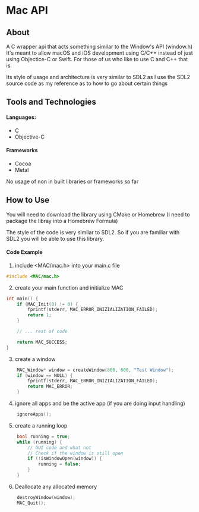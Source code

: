 # Mac API

## About

A C wrapper api that acts something similar to the Window's API (window.h)
It's meant to allow macOS and iOS development using C/C++ instead of just using Objectice-C or Swift.
For those of us who like to use C and C++ that is.

Its style of usage and architecture is very similar to SDL2 as I use the SDL2 source code
as my reference as to how to go about certain things

## Tools and Technologies

#### Languages:

* C
* Objective-C

#### Frameworks

* Cocoa
* Metal

No usage of non in built libraries or frameworks so far
    
## How to Use

You will need to download the library using CMake or Homebrew
(I need to package the libray into a Homebrew Formula)

The style of the code is very similar to SDL2. 
So if you are familiar with SDL2 you will be able to use this library.

#### Code Example

1. include <MAC/mac.h> into your main.c file

```C
#include <MAC/mac.h>
```

2. create your main function and initialize MAC

```C
int main() {
    if (MAC_Init(0) != 0) {
        fprintf(stderr, MAC_ERROR_INIZIALIZATION_FAILED);
        return 1;
    }

    // ... rest of code

    return MAC_SUCCESS;
}
```

3. create a window

```C
    MAC_Window* window = createWindow(800, 600, "Test Window");
    if (window == NULL) {
        fprintf(stderr, MAC_ERROR_INIZIALIZATION_FAILED);
        return MAC_ERROR;
    }
```

4. ignore all apps and be the active app (if you are doing input handling)

```C
    ignoreApps();
```

5. create a running loop 

```C
    bool running = true;
    while (running) {
        // GUI code and what not
        // Check if the window is still open
        if (!isWindowOpen(window)) {
            running = false;
        }
    }
```

6. Deallocate any allocated memory 

```C
    destroyWindow(window);
    MAC_Quit();
```